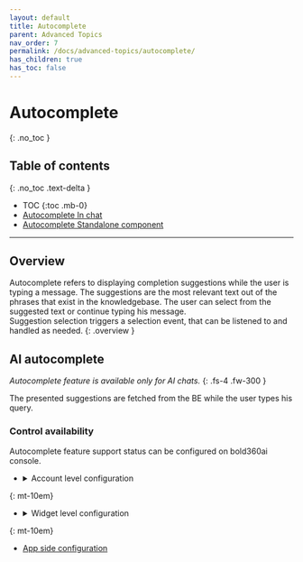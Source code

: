 ```yaml
---
layout: default
title: Autocomplete
parent: Advanced Topics
nav_order: 7
permalink: /docs/advanced-topics/autocomplete/
has_children: true
has_toc: false
---
```


# Autocomplete
{: .no_toc }

## Table of contents
{: .no_toc .text-delta }

- TOC
{:toc .mb-0}
- [Autocomplete In chat](./in-chat)
- [Autocomplete Standalone component](./standalone) 

---

## Overview
Autocomplete refers to displaying completion suggestions while the user is typing a message. The suggestions are the most relevant text out of the phrases that exist in the knowledgebase. The user can select from the suggested text or continue typing his message.  
Suggestion selection triggers a selection event, that can be listened to and handled as needed.
{: .overview }


## AI autocomplete
_Autocomplete feature is available only for AI chats._
{: .fs-4 .fw-300 }

The presented suggestions are fetched from the BE while the user types his query.   

### Control availability
Autocomplete feature support status can be configured on bold360ai console.
- <details close markdown="block">
  <summary>Account level configuration</summary>

    ![]({{'/assets/images/autocomplete-account-console.png' | relative_url}}) 
    {: .image-70}

  </details>
{: mt-10em}
- <details close markdown="block">
  <summary>Widget level configuration</summary> 
    ![]({{'/assets/images/autocomplete-widget-console.png' | relative_url}})
    {: .image-70}

  </details>
{: mt-10em}
- [App side configuration](./in-chat)

